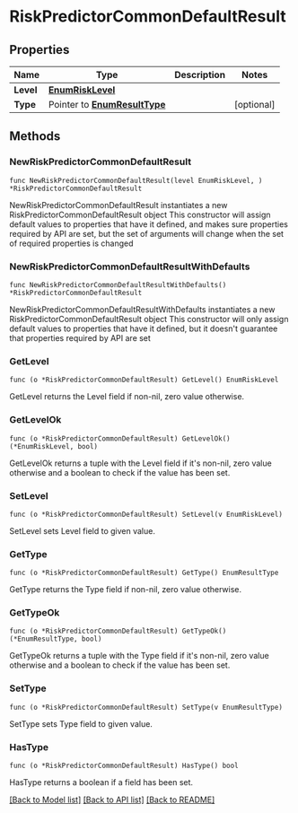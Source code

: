 # RiskPredictorCommonDefaultResult

## Properties

Name | Type | Description | Notes
------------ | ------------- | ------------- | -------------
**Level** | [**EnumRiskLevel**](EnumRiskLevel.md) |  | 
**Type** | Pointer to [**EnumResultType**](EnumResultType.md) |  | [optional] 

## Methods

### NewRiskPredictorCommonDefaultResult

`func NewRiskPredictorCommonDefaultResult(level EnumRiskLevel, ) *RiskPredictorCommonDefaultResult`

NewRiskPredictorCommonDefaultResult instantiates a new RiskPredictorCommonDefaultResult object
This constructor will assign default values to properties that have it defined,
and makes sure properties required by API are set, but the set of arguments
will change when the set of required properties is changed

### NewRiskPredictorCommonDefaultResultWithDefaults

`func NewRiskPredictorCommonDefaultResultWithDefaults() *RiskPredictorCommonDefaultResult`

NewRiskPredictorCommonDefaultResultWithDefaults instantiates a new RiskPredictorCommonDefaultResult object
This constructor will only assign default values to properties that have it defined,
but it doesn't guarantee that properties required by API are set

### GetLevel

`func (o *RiskPredictorCommonDefaultResult) GetLevel() EnumRiskLevel`

GetLevel returns the Level field if non-nil, zero value otherwise.

### GetLevelOk

`func (o *RiskPredictorCommonDefaultResult) GetLevelOk() (*EnumRiskLevel, bool)`

GetLevelOk returns a tuple with the Level field if it's non-nil, zero value otherwise
and a boolean to check if the value has been set.

### SetLevel

`func (o *RiskPredictorCommonDefaultResult) SetLevel(v EnumRiskLevel)`

SetLevel sets Level field to given value.


### GetType

`func (o *RiskPredictorCommonDefaultResult) GetType() EnumResultType`

GetType returns the Type field if non-nil, zero value otherwise.

### GetTypeOk

`func (o *RiskPredictorCommonDefaultResult) GetTypeOk() (*EnumResultType, bool)`

GetTypeOk returns a tuple with the Type field if it's non-nil, zero value otherwise
and a boolean to check if the value has been set.

### SetType

`func (o *RiskPredictorCommonDefaultResult) SetType(v EnumResultType)`

SetType sets Type field to given value.

### HasType

`func (o *RiskPredictorCommonDefaultResult) HasType() bool`

HasType returns a boolean if a field has been set.


[[Back to Model list]](../README.md#documentation-for-models) [[Back to API list]](../README.md#documentation-for-api-endpoints) [[Back to README]](../README.md)


